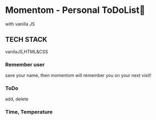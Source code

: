 # Momentom - Personal ToDoList🌿
with vanilla JS

## TECH STACK
 vanilaJS,HTML&CSS

### Remember user
save your name, then momentom will remember you on your next visit!
### ToDo
add, delete
### Time, Temperature
